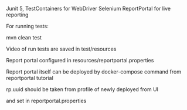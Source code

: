 Junit 5, TestContainers for WebDriver Selenium
ReportPortal for live reporting


For running tests:

mvn clean test

Video of run tests are saved in test/resources

Report portal configured in resources/reportportal.properties

Report portal itself can be deployed by docker-compose command from
reportportal tutorial 

rp.uuid should be taken from profile of newly deployed from UI

and set in reportportal.properties

